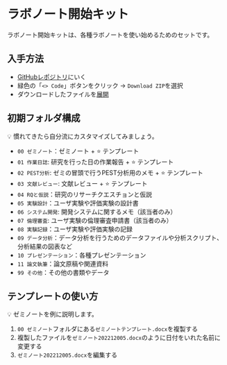 # ラボノート開始キット

ラボノート開始キットは、各種ラボノートを使い始めるためのセットです。

## 入手方法

- [GitHubレポジトリ](https://github.com/joholab/labnotes-starter-kit-ja)にいく
- 緑色の「`<> Code`」ボタンをクリック → `Download ZIP`を選択
- ダウンロードしたファイルを[展開](https://support.microsoft.com/ja-jp/windows/%E3%83%95%E3%82%A1%E3%82%A4%E3%83%AB%E3%82%92%E5%9C%A7%E7%B8%AE%E3%81%8A%E3%82%88%E3%81%B3%E5%B1%95%E9%96%8B%E3%81%99%E3%82%8B-8d28fa72-f2f9-712f-67df-f80cf89fd4e5)

## 初期フォルダ構成

:bulb: 慣れてきたら自分流にカスタマイズしてみましょう。

- `00 ゼミノート`：ゼミノート + :star: テンプレート
- `01 作業日誌`: 研究を行った日の作業報告 + :star: テンプレート
- `02 PEST分析`: ゼミの冒頭で行うPEST分析用のメモ + :star: テンプレート
- `03 文献レビュー`: 文献レビュー + :star: テンプレート
- `04 RQと仮説`：研究のリサーチクエスチョンと仮説
- `05 実験設計`：ユーザ実験や評価実験の設計書
- `06 システム開発`: 開発システムに関するメモ（該当者のみ）
- `07 倫理審査`: ユーザ実験の倫理審査申請書（該当者のみ）
- `08 実験記録`：ユーザ実験や評価実験の記録
- `09 データ分析`：データ分析を行うためのデータファイルや分析スクリプト、分析結果の図表など
- `10 プレゼンテーション`：各種プレゼンテーション
- `11 論文執筆`：論文原稿や関連資料
- `99 その他`：その他の書類やデータ

## テンプレートの使い方

:bulb: ゼミノートを例に説明します。

1. `00 ゼミノート`フォルダにある`ゼミノートテンプレート.docx`を複製する
1. 複製したファイルを`ゼミノート202212005.docx`のように日付をいれた名前に変更する
1. `ゼミノート202212005.docx`を編集する